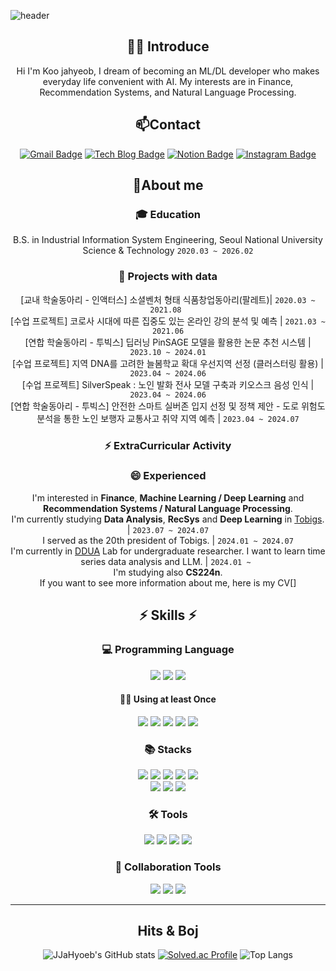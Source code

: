 ![header](https://capsule-render.vercel.app/api?type=wave&color=auto&height=300&section=header&text=Welcome%20JaHyeob's%20github&fontSize=50)

<div align="center">
  
## 🙋‍♂️ Introduce
Hi I'm Koo jahyeob, I dream of becoming an ML/DL developer who makes everyday life convenient with AI. My interests are in Finance, Recommendation Systems, and Natural Language Processing.

## 📫Contact
[![Gmail Badge](https://img.shields.io/badge/-Gmail-c14438?style=flat-square&logo=Gmail&logoColor=white&link=mailto:gjm01083145028@gmail.com)](mailto:gjm01083145028@gmail.com) 
[![Tech Blog Badge](https://img.shields.io/badge/-Tech%20blog-black?style=flat-square&logo=velog&link=https://velog.io/@jja_jja/posts)](https://velog.io/@jja_jja/posts)
[![Notion Badge](https://img.shields.io/badge/-Notion-000?style=flat-square&logo=notion&logoColor=white&link=https://www.notion.so/4c2f27f7472840d5a44a8c96c8b356c8)]()
[![Instagram Badge](https://img.shields.io/badge/-Instagram-5851DB?style=flat-square&logo=instagram&logoColor=white&link=https://www.instagram.com/jja_hyeob/)](https://www.instagram.com/jja_hyeob/)


## 🔭About me

### :mortar_board: Education
B.S. in Industrial Information System Engineering, Seoul National University Science & Technology `2020.03 ~ 2026.02`

### 🔭 Projects with data
[교내 학술동아리 - 인액터스] 소셜벤처 형태 식품창업동아리(팔레트)| ```2020.03 ~ 2021.08 ``` <br>
[수업 프로젝트] 코로사 시대에 따른 집중도 있는 온라인 강의 분석 및 예측 | ```2021.03 ~ 2021.06``` <br>
[연합 학술동아리 - 투빅스] 딥러닝 PinSAGE 모델을 활용한 논문 추천 시스템 | ```2023.10 ~ 2024.01``` <br>
[수업 프로젝트] 지역 DNA를 고려한 늘봄학교 확대 우선지역 선정 (클러스터링 활용) | ```2023.04 ~ 2024.06``` <br>
[수업 프로젝트] SilverSpeak : 노인 발화 전사 모델 구축과 키오스크 음성 인식 | ```2023.04 ~ 2024.06``` <br>
[연합 학술동아리 - 투빅스] 안전한 스마트 실버존 입지 선정 및 정책 제안 - 도로 위험도 분석을 통한 노인 보행자 교통사고 취약 지역 예측 | ```2023.04 ~ 2024.07```


### ⚡ ExtraCurricular Activity


### 😄 Experienced
I'm interested in **Finance**, **Machine Learning / Deep Learning** and **Recommendation Systems / Natural Language Processing**. <br>
I'm currently studying **Data Analysis**, **RecSys** and **Deep Learning** in [Tobigs](http://www.datamarket.kr/xe/). | ```2023.07 ~ 2024.07``` <br>
I served as the 20th president of Tobigs. | ```2024.01 ~ 2024.07``` <br>
I'm currently in [DDUA](https://ddua.seoultech.ac.kr/index.do) Lab for undergraduate researcher. I want to learn time series data analysis and LLM. | ```2024.01 ~ ``` <br>
I'm studying also **CS224n**.<br>
If you want to see more information about me, here is my CV[]

<div>

## ⚡ Skills ⚡

  ### 💻 Programming Language
  <img src="https://img.shields.io/badge/Python-3776AB?style=for-the-badge&logo=Python&logoColor=white">  
  <img src="https://img.shields.io/badge/R-276DC3?style=for-the-badge&logo=R&logoColor=white">
  <img src="https://img.shields.io/badge/MySQL-4479A1?style=for-the-badge&logo=MySQL&logoColor=white"> <br/> 

  #### ✋🏻 Using at least Once
  <img src="https://img.shields.io/badge/Java-276DC3?style=for-the-badge&logo=OpenJDK&logoColor=white">
  <img src="https://img.shields.io/badge/HTML5-E34F26?style=for-the-badge&logo=HTML5&logoColor=white">
  <img src="https://img.shields.io/badge/CSS3-1572B6?style=for-the-badge&logo=CSS3&logoColor=white">
  <img src="https://img.shields.io/badge/JavaScript-F7DF1E?style=for-the-badge&logo=JavaScript&logoColor=white">
  <img src="https://img.shields.io/badge/Node.js-339933?style=for-the-badge&logo=Node.js&logoColor=white">
 
  ### 📚 Stacks
  <img src="https://img.shields.io/badge/Pandas-150458?style=flat-square&logo=Pandas&logoColor=white">
  <img src="https://img.shields.io/badge/Numpy-150458?style=flat-square&logo=Numpy&logoColor=white">
  <img src="https://img.shields.io/badge/PyTorch-EE4C2C?style=flat-square&logo=PyTorch&logoColor=white">
  <img src="https://img.shields.io/badge/TensorFlow-FF6F00?style=flat&logo=TensorFlow&logoColor=white"/> 
  <img src="https://img.shields.io/badge/Keras-D00000?style=flat-square&logo=Keras&logoColor=white"> <br/> 
  <img src="https://img.shields.io/badge/scikit-learn-F7931E?style=flat&logo=scikit-learn&logoColor=white"/>
  <img src="https://img.shields.io/badge/Matplotlib-00ffff?style=flat-square&logo=Matplotlib&logoColor=black">
  <img src="https://img.shields.io/badge/-Plotly-3F4F75?&logo=Plotly&logoColor=white">
  
  ### 🛠 Tools
  <img src="https://img.shields.io/badge/Visual Studio Code-007ACC?style=flat&logo=Visual Studio Code&logoColor=white"/>
  <img src="https://img.shields.io/badge/Google Colab-F9AB00?style=flat&logo=Google Colab&logoColor=white"/>
  <img src="https://img.shields.io/badge/Jupyter-F37626?style=flat&logo=Jupyter&logoColor=white"/>  
  <img src="https://img.shields.io/badge/Anaconda-44A833?style=flat&logo=Anaconda&logoColor=white"/> 

  ### 👯 Collaboration Tools
  ![](https://img.shields.io/badge/-Git-F05032?&logo=Git&logoColor=white)
    ![](https://img.shields.io/badge/-Notion-000000?&logo=Notion&logoColor=white)
    ![](https://img.shields.io/badge/-Slack-4A154B?&logo=Slack&logoColor=white)

---
 </div>
 

##  Hits & Boj
![JJaHyoeb's GitHub stats](https://github-readme-stats.vercel.app/api?username=koojahyeob&show_icons=true&theme=radical)
[![Solved.ac Profile](http://mazassumnida.wtf/api/v2/generate_badge?boj=rnwkguq1506)](https://solved.ac/rnwkguq1506/)
![Top Langs](https://github-readme-stats.vercel.app/api/top-langs/?username=koojahyeob)
